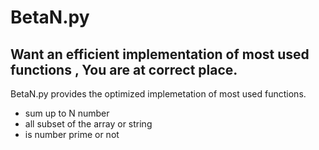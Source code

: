 # BetaN.py
## Want an efficient implementation of most used functions , You are at correct place.
BetaN.py provides the optimized implemetation of most used functions.
* sum up to N number
* all subset of the array or string 
* is number prime or not
